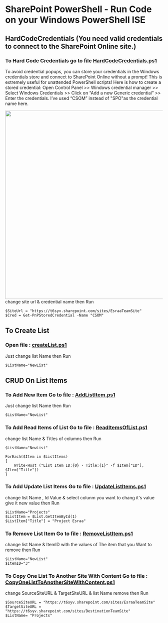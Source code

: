 # SharePoint PowerShell - Run Code on your Windows PowerShell ISE
## HardCodeCredentials (You need valid credentials to connect to the SharePoint Online site.)
### To Hard Code Credentials go to file [HardCodeCredentials.ps1](https://github.com/esraa224455/CSOM/blob/master/HardCodeCredentials.ps1)
To avoid credential popups, you can store your credentials in the Windows credentials store and connect to SharePoint Online without a prompt! 
This is extremely useful for unattended PowerShell scripts! Here is how to create a stored credential: Open Control Panel >> Windows credential manager >> Select Windows Credentials >> Click on “Add a new Generic credential” >> Enter the credentials.
I’ve used “CSOM” instead of "SPO"as the credential name here.

<img src="https://www.sharepointdiary.com/wp-content/uploads/2021/12/sharepoint-online-powershell-credential-manager.png" width ="600">
change site url & credential name then Run

```
$SiteUrl = "https://t6syv.sharepoint.com/sites/EsraaTeamSite"
$Cred = Get-PnPStoredCredential -Name "CSOM"
```

## To Create List
### Open file : [createList.ps1](https://github.com/esraa224455/CSOM/blob/master/createList.ps1) 
Just change list Name then Run
```
$ListName="NewList"
```
## CRUD On List Items

### To Add New Item Go to file : [AddListItem.ps1](https://github.com/esraa224455/CSOM/blob/master/AddListItem.ps1)
Just change list Name then Run
```
$ListName="NewList"
```
### To Add Read Items of List Go to file : [ReadItemsOfList.ps1](https://github.com/esraa224455/CSOM/blob/master/ReadItemsOfList.ps1)
change list Name & Titles of columns then Run
```
$ListName="NewList"

ForEach($Item in $ListItems)
{
    Write-Host ("List Item ID:{0} - Title:{1}" -f $Item["ID"], $Item["Title"])
}
```
### To Add Update List Items Go to file : [UpdateListItems.ps1](https://github.com/esraa224455/CSOM/blob/master/UpdateListItems.ps1)
change list Name , Id Value & select colunm you want to chang it's value give it new value then Run
```
$ListName="Projects"
$ListItem = $List.GetItemById(1) 
$ListItem["Title"] = "Project Esraa" 
```
### To Remove List Item Go to file : [RemoveListItem.ps1](https://github.com/esraa224455/CSOM/blob/master/RemoveListItem.ps1)
change list Name & ItemID with the values of The item that you Want to remove then Run
```
$ListName="NewList"
$ItemID="3"
```
### To Copy One List To Another Site With Content Go to file : [CopyOneListToAnotherSiteWithContent.ps1](https://github.com/esraa224455/CSOM/blob/master/CopyOneListToAnotherSiteWithContent.ps1)
change  SourceSiteURL & TargetSiteURL & list Name remove then Run
```
$SourceSiteURL = "https://t6syv.sharepoint.com/sites/EsraaTeamSite"
$TargetSiteURL = "https://t6syv.sharepoint.com/sites/DestinationTeamSite"
$ListName= "Projects"
```
